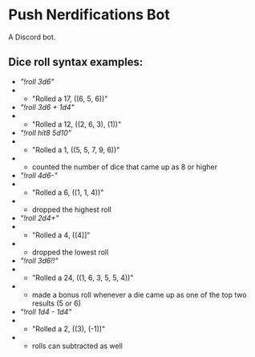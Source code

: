 # Push Nerdifications Bot
A Discord bot.

## Dice roll syntax examples:
* *"!roll 3d6"*
* * "Rolled a 17, ((6, 5, 6))"
* *"!roll 3d6 + 1d4"*
* * "Rolled a 12, ((2, 6, 3), (1))"
* *"!roll hit8 5d10"*
* * "Rolled a 1, ((5, 5, 7, 9, 6))"
*   * counted the number of dice that came up as 8 or higher
* *"!roll 4d6-"*
* * "Rolled a 6, ((1, 1, 4))"
*   * dropped the highest roll
* *"!roll 2d4+"*
* * "Rolled a 4, ((4]]"
*   * dropped the lowest roll
* *"!roll 3d6!!"*
* * "Rolled a 24, ((1, 6, 3, 5, 5, 4))"
*   * made a bonus roll whenever a die came up as one of the top two results (5 or 6)
* *"!roll 1d4 - 1d4"*
* * "Rolled a 2, ((3), (-1))"
*   * rolls can subtracted as well

